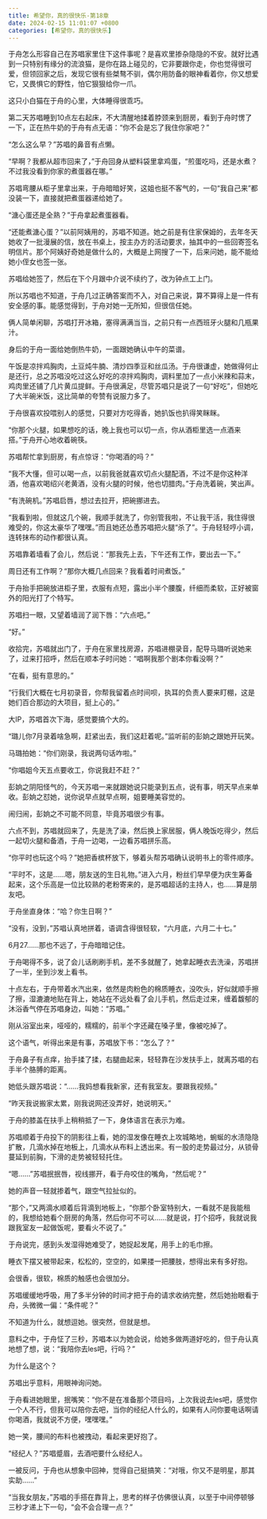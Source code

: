 ```yaml
---
title: 希望你，真的很快乐-第18章
date: 2024-02-15 11:01:07 +0800
categories: [希望你，真的很快乐]
---
```


于舟怎么形容自己在苏唱家里住下这件事呢？是喜欢里掺杂隐隐的不安。就好比遇到一只特别有缘分的流浪猫，是你在路上碰见的，它非要跟你走，你也觉得很可爱，但领回家之后，发现它很有些桀骜不驯，偶尔用防备的眼神看着你，你又想爱它，又畏惧它的野性，怕它狠狠给你一爪。

这只小白猫在于舟的心里，大体睡得很乖巧。

第二天苏唱睡到10点左右起床，不大清醒地揉着脖颈来到厨房，看到于舟时愣了一下，正在热牛奶的于舟有点无语：“你不会是忘了我住你家吧？”

“怎么这么早？”苏唱的鼻音有点懒。

“早啊？我都从超市回来了，”于舟回身从塑料袋里拿鸡蛋，“煎蛋吃吗，还是水煮？不过我没看到你家的煮蛋器在哪。”

苏唱弯腰从柜子里拿出来，于舟暗暗好笑，这姐也挺不客气的，一句“我自己来”都没装一下，直接就把煮蛋器递给她了。

“溏心蛋还是全熟？”于舟拿起煮蛋器看。

“还能煮溏心蛋？”以前阿姨用的，苏唱不知道。她之前是有住家保姆的，去年冬天她收了一批漫展的信，放在书桌上，按主办方的活动要求，抽其中的一些回寄签名明信片。那个阿姨好奇她是做什么的，大概是上网搜了一下，后来问她，能不能给她小侄女也签一张。

苏唱给她签了，然后在下个月跟中介说不续约了，改为钟点工上门。

所以苏唱也不知道，于舟几过正确答案而不入，对自己来说，算不算得上是一件有安全感的事。能感觉得到，于舟对她一无所知，但很信任她。

俩人简单闲聊，苏唱打开冰箱，塞得满满当当，之前只有一点西班牙火腿和几瓶果汁。

身后的于舟一面给她倒热牛奶，一面跟她确认中午的菜谱。

午饭是凉拌鸡胸肉，土豆炖牛腩、清炒四季豆和丝瓜汤。于舟很谦虚，她做得何止是还行，总之苏唱没吃过这么好吃的凉拌鸡胸肉，调料里加了一点小米辣和蒜末，鸡肉里还铺了几片黄瓜提鲜。于舟很满足，尽管苏唱只是说了一句“好吃”，但她吃了大半碗米饭，这比简单的夸赞有说服力多了。

于舟很喜欢投喂别人的感觉，只要对方吃得香，她扒饭也扒得笑眯眯。

“你那个火腿，如果想吃的话，晚上我也可以切一点，你从酒柜里选一点酒来搭。”于舟开心地收着碗筷。

苏唱帮忙拿到厨房，有点惊讶：“你喝酒的吗？”

“我不大懂，但可以喝一点，以前我爸就喜欢切点火腿配酒，不过不是你这种洋酒，他喜欢喝绍兴老黄酒，没有火腿的时候，他也切腊肉。”于舟洗着碗，笑出声。

“有洗碗机。”苏唱启唇，想过去拉开，把碗挪进去。

“我看到啦，但就这几个碗，我顺手就洗了，你别管我啦，不让我干活，我住得很难受的，你这太豪华了嘿嘿。”而且她还怂恿苏唱把火腿“杀了”。于舟轻轻哼小调，连转抹布的动作都很认真。

苏唱靠着墙看了会儿，然后说：“那我先上去，下午还有工作，要出去一下。”

周日还有工作啊？“那你大概几点回来？我看着时间煮饭。”

于舟抬手把碗放进柜子里，衣服有点短，露出小半个腰腹，纤细而柔软，正好被窗外的阳光打了个特写。

苏唱扫一眼，又望着墙润了润下唇：“六点吧。”

“好。”

收拾完，苏唱就出门了，于舟在家里找房源，苏唱进棚录音，配导马璐听说她来了，过来打招呼，然后在顺本子时问她：“唱啊我那个剧本你看没啊？”

“在看，挺有意思的。”

“行我们大概在七月初录音，你帮我留着点时间呗，执耳的负责人要来盯棚，这是她们百合那边的大项目，挺上心的。”

大IP，苏唱首次下海，感觉要搞个大的。

“璐儿你7月录着啥急啊，赶紧出去，我们这赶着呢。”监听前的彭姠之跟她开玩笑。

马璐拍她：“你们刚录，我说两句话咋啦。”

“你唱姐今天五点要收工，你说我赶不赶？”

彭姠之阴阳怪气的，今天苏唱一来就跟她说只能录到五点，说有事，明天早点来单收。彭姠之怼她，说你说早点就早点啊，姐要睡美容觉的。

闹归闹，彭姠之不可能不同意，毕竟苏唱很少有事。

六点不到，苏唱就回来了，先是洗了澡，然后换上家居服，俩人晚饭吃得少，然后一起切火腿和备酒，于舟一边喝，一边看苏唱拼乐高。

“你平时也玩这个吗？”她把香槟杯放下，够着头帮苏唱确认说明书上的零件顺序。

“平时不，这是……嗯，朋友送的生日礼物。”进入六月，粉丝们早早便为庆生筹备起来，这个乐高是一位比较熟的老粉寄来的，是苏唱超话的主持人，也……算是朋友吧。

于舟坐直身体：“哈？你生日啊？”

“没有，没到，”苏唱认真地拼着，语调含得很轻软，“六月底，六月二十七。”

6月27……那也不远了，于舟暗暗记住。

于舟喝得不多，说了会儿话刷刷手机，差不多就醒了，她拿起睡衣去洗澡，苏唱拼了一半，坐到沙发上看书。

十点左右，于舟带着水汽出来，依然是肉粉色的棉质睡衣，没吹头，好似就顺手擦了擦，湿漉漉地贴在背上，她站在不远处看了会儿手机，然后走过来，缠着馥郁的沐浴香气停在苏唱身边，叫她：“苏唱。”

刚从浴室出来，哑哑的，糯糯的，前半个字还藏在嗓子里，像被吃掉了。

这个语气，听得出来是有事，苏唱放下书：“怎么了？”

于舟鼻子有点痒，抬手揉了揉，右腿曲起来，轻轻靠在沙发扶手上，就离苏唱的右手半个胳膊的距离。

她低头跟苏唱说：“……我妈想看我新家，还有我室友。要跟我视频。”

“昨天我说搬家太累，刚我说网还没弄好，她说明天。”

于舟的膝盖在扶手上稍稍抵了一下，身体语言在表示为难。

苏唱顺着于舟投下的阴影往上看，她的湿发像在睡衣上攻城略地，蜿蜒的水渍隐隐扩散，几滴水掉在地板上，几滴水从布料上透出来。有一股的走势最过分，从锁骨蔓延到前胸，下滑的走势被轻轻托住。

“嗯……”苏唱抿抿唇，视线挪开，看于舟咬住的嘴角，“然后呢？”

她的声音一轻就掺着气，跟空气拉扯似的。

“那个，”又两滴水顺着后背滴到地板上，“你那个卧室特别大，一看就不是我能租的，我想给她看个厨房的角落，然后你可不可以……就是说，打个招呼，我就说我跟我室友一起做饭呢，要看火不说了。”

于舟说完，感到头发湿得她难受了，她捉起发尾，用手上的毛巾擦。

睡衣下摆又被带起来，松松的，空空的，如果搂一把腰肢，想得出来有多好抱。

会很香，很软，棉质的触感也会很加分。

苏唱缓缓地呼吸，用了多半分钟的时间才把于舟的请求收纳完整，然后她抬眼看于舟，头微微一偏：“条件呢？”

不知道为什么，就想逗她。很突然，但就是想。

意料之中，于舟怔了三秒，苏唱本以为她会说，给她多做两道好吃的，但于舟认真地想了想，说：“我陪你去les吧，行吗？”

为什么是这个？

苏唱出乎意料，用眼神询问她。

于舟看进她眼里，抿嘴笑：“你不是在准备那个项目吗，上次我说去les吧，感觉你一个人不行，但我可以陪你去吧，当你的经纪人什么的，如果有人问你要电话啊请你喝酒，我就说不方便，嘿嘿嘿。”

她一笑，腰间的布料也被拽动，看起来更好抱了。

“经纪人？”苏唱蹙眉，去酒吧要什么经纪人。

一被反问，于舟也从想象中回神，觉得自己挺搞笑：“对哦，你又不是明星，那其实助……”

“当我女朋友，”苏唱的手搭在靠背上，思考的样子仿佛很认真，以至于中间停顿够三秒才递上下一句，“会不会合理一点？”

